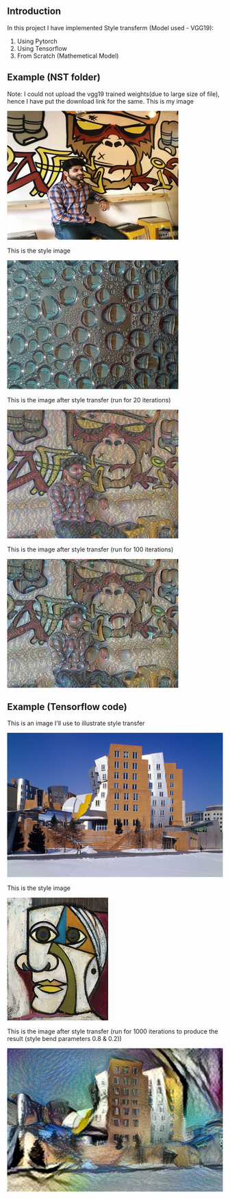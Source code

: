 ## Introduction
In this project I have implemented Style transferm (Model used - VGG19):
1. Using Pytorch
2. Using Tensorflow
3. From Scratch (Mathemetical Model)

## Example (NST folder)
Note: I could not upload the vgg19 trained weights(due to large size of file), hence I have put the download link for the same.
This is my image

![image](https://github.com/kushagra1198/Neural-Style-Transfer/blob/master/NST/input/rsz_111.jpg)



This is the style image

![style](https://github.com/kushagra1198/Neural-Style-Transfer/blob/master//NST/input/drop-of-water.jpg)


This is the image after style transfer (run for 20 iterations)

![final](https://github.com/kushagra1198/Neural-Style-Transfer/blob/master//NST/output/me20it.jpg)

This is the image after style transfer (run for 100 iterations)

![final](https://github.com/kushagra1198/Neural-Style-Transfer/blob/master//NST/output/me100it.jpg)



## Example (Tensorflow code)
This is an image I'll use to illustrate style transfer

![image](https://github.com/kushagra1198/Neural-Style-Transfer/blob/master/example/image.jpg)



This is the style image

![style](https://github.com/kushagra1198/Neural-Style-Transfer/blob/master/example/style.jpg)


This is the image after style transfer (run for 1000 iterations to produce the result (style bend parameters 0.8 & 0.2))

![final](https://github.com/kushagra1198/Neural-Style-Transfer/blob/master/example/final.jpg)


